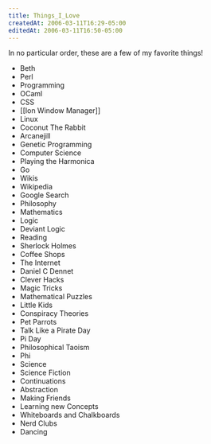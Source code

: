 ```yaml
---
title: Things_I_Love
createdAt: 2006-03-11T16:29-05:00
editedAt: 2006-03-11T16:50-05:00
---
```


In no particular order, these are a few of my favorite things!

* Beth
* Perl
* Programming
* OCaml
* CSS
* [[Ion Window Manager]]
* Linux
* Coconut The Rabbit
* Arcanejill
* Genetic Programming
* Computer Science
* Playing the Harmonica
* Go
* Wikis
* Wikipedia
* Google Search
* Philosophy
* Mathematics
* Logic
* Deviant Logic
* Reading
* Sherlock Holmes
* Coffee Shops
* The Internet
* Daniel C Dennet
* Clever Hacks
* Magic Tricks
* Mathematical Puzzles
* Little Kids
* Conspiracy Theories
* Pet Parrots
* Talk Like a Pirate Day
* Pi Day
* Philosophical Taoism
* Phi
* Science
* Science Fiction
* Continuations
* Abstraction
* Making Friends
* Learning new Concepts
* Whiteboards and Chalkboards
* Nerd Clubs
* Dancing

